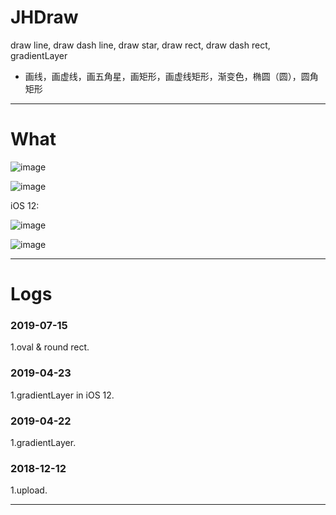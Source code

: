 # JHDraw
draw line, draw dash line, draw star, draw rect, draw dash rect, gradientLayer
- 画线，画虚线，画五角星，画矩形，画虚线矩形，渐变色，椭圆（圆），圆角矩形

---

# What
![image](https://github.com/xjh093/JHDraw/blob/master/image.png)

![image](https://github.com/xjh093/JHDraw/blob/master/image1.png)

iOS 12:

![image](https://github.com/xjh093/JHDraw/blob/master/image2.png)

![image](https://github.com/xjh093/JHDraw/blob/master/image3.png)

---

# Logs

### 2019-07-15
1.oval & round rect.

### 2019-04-23
1.gradientLayer in iOS 12.

### 2019-04-22
1.gradientLayer.

### 2018-12-12
1.upload.


---
